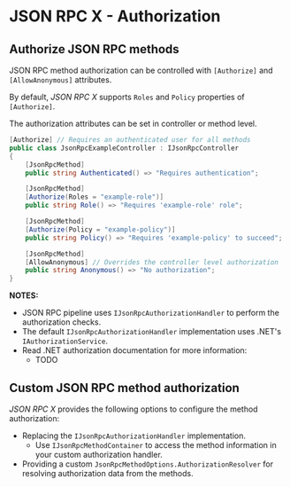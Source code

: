# JSON RPC X - Authorization

## Authorize JSON RPC methods

JSON RPC method authorization can be controlled with `[Authorize]` and `[AllowAnonymous]` attributes.

By default, _JSON RPC X_ supports `Roles` and `Policy` properties of `[Authorize]`.

The authorization attributes can be set in controller or method level.

```cs
[Authorize] // Requires an authenticated user for all methods
public class JsonRpcExampleController : IJsonRpcController
{
    [JsonRpcMethod]
    public string Authenticated() => "Requires authentication";

    [JsonRpcMethod]
    [Authorize(Roles = "example-role")]
    public string Role() => "Requires 'example-role' role";

    [JsonRpcMethod]
    [Authorize(Policy = "example-policy")]
    public string Policy() => "Requires 'example-policy' to succeed";

    [JsonRpcMethod]
    [AllowAnonymous] // Overrides the controller level authorization
    public string Anonymous() => "No authorization";
}
```

**NOTES:**
- JSON RPC pipeline uses `IJsonRpcAuthorizationHandler` to perform the authorization checks.
- The default `IJsonRpcAuthorizationHandler` implementation uses .NET's `IAuthorizationService`.
- Read .NET authorization documentation for more information:
    - TODO

## Custom JSON RPC method authorization

_JSON RPC X_ provides the following options to configure the method authorization:
- Replacing the `IJsonRpcAuthorizationHandler` implementation.
    - Use `IJsonRpcMethodContainer` to access the method information in your custom authorization handler.
- Providing a custom `JsonRpcMethodOptions.AuthorizationResolver` for resolving authorization data from the methods.
